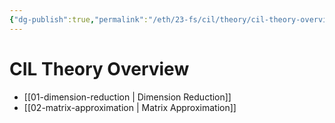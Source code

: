 ```yaml
---
{"dg-publish":true,"permalink":"/eth/23-fs/cil/theory/cil-theory-overview/","tags":["eth,cil-theory"],"created":"","updated":""}
---
```


# CIL Theory Overview
* [[01-dimension-reduction \| Dimension Reduction]]
* [[02-matrix-approximation \| Matrix Approximation]]